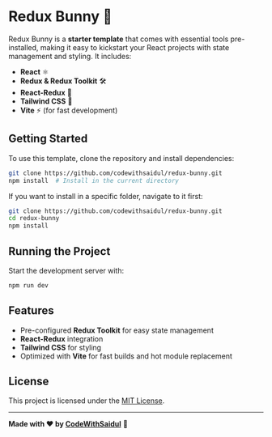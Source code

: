 # Redux Bunny 🐇

Redux Bunny is a **starter template** that comes with essential tools pre-installed, making it easy to kickstart your React projects with state management and styling. It includes:

- **React** ⚛️
- **Redux & Redux Toolkit** 🛠️
- **React-Redux** 🔗
- **Tailwind CSS** 🎨
- **Vite** ⚡ (for fast development)

## Getting Started

To use this template, clone the repository and install dependencies:

```sh
git clone https://github.com/codewithsaidul/redux-bunny.git
npm install  # Install in the current directory
```

If you want to install in a specific folder, navigate to it first:

```sh
git clone https://github.com/codewithsaidul/redux-bunny.git
cd redux-bunny
npm install
```

## Running the Project

Start the development server with:

```sh
npm run dev
```

## Features

- Pre-configured **Redux Toolkit** for easy state management
- **React-Redux** integration
- **Tailwind CSS** for styling
- Optimized with **Vite** for fast builds and hot module replacement

## License

This project is licensed under the [MIT License](./LICENSE).

---

**Made with ❤️ by [CodeWithSaidul](https://codewithsaidul.vercel.app)** 🐇
